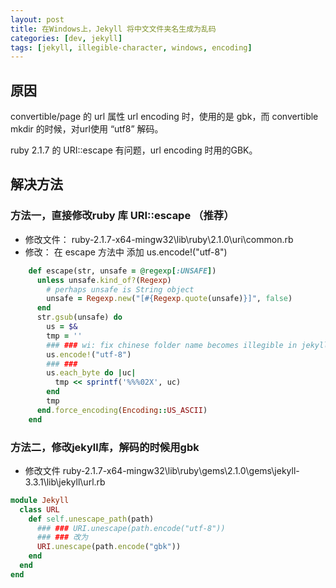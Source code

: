 ```yaml
---
layout: post
title: 在Windows上，Jekyll 将中文文件夹名生成为乱码
categories: [dev, jekyll]
tags: [jekyll, illegible-character, windows, encoding]
---
```


## 原因

convertible/page 的 url 属性 url encoding 时，使用的是 gbk，而 convertible mkdir 的时候，对url使用 “utf8” 解码。

ruby 2.1.7 的 URI::escape 有问题，url encoding 时用的GBK。

## 解决方法

### 方法一，直接修改ruby 库 URI::escape （推荐）

* 修改文件： ruby-2.1.7-x64-mingw32\lib\ruby\2.1.0\uri\common.rb
* 修改： 在 escape 方法中 添加 us.encode!("utf-8")

~~~ ruby
    def escape(str, unsafe = @regexp[:UNSAFE])
      unless unsafe.kind_of?(Regexp)
        # perhaps unsafe is String object
        unsafe = Regexp.new("[#{Regexp.quote(unsafe)}]", false)
      end
      str.gsub(unsafe) do
        us = $&
        tmp = ''
        ### ### wi: fix chinese folder name becomes illegible in jekyll 2017-07-13
        us.encode!("utf-8")
        ### ###
        us.each_byte do |uc|
          tmp << sprintf('%%%02X', uc)
        end
        tmp
      end.force_encoding(Encoding::US_ASCII)
    end
~~~

### 方法二，修改jekyll库，解码的时候用gbk

* 修改文件 ruby-2.1.7-x64-mingw32\lib\ruby\gems\2.1.0\gems\jekyll-3.3.1\lib\jekyll\url.rb

~~~ ruby
module Jekyll
  class URL
    def self.unescape_path(path)
      ### ### URI.unescape(path.encode("utf-8"))
      ### ### 改为
      URI.unescape(path.encode("gbk"))
    end
  end
end
~~~



